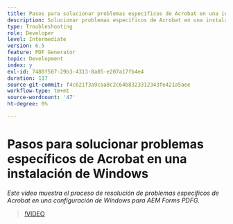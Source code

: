 ```yaml
---
title: Pasos para solucionar problemas específicos de Acrobat en una instalación de Windows
description: Solucionar problemas específicos de Acrobat en una instalación de Windows
type: Troubleshooting
role: Developer
level: Intermediate
version: 6.5
feature: PDF Generator
topic: Development
index: y
exl-id: 7480f507-29b3-4313-8a85-e207a17fb4e4
duration: 117
source-git-commit: f4c621f3a9caa8c2c64b8323312343fe421a5aee
workflow-type: tm+mt
source-wordcount: '47'
ht-degree: 0%

---
```


# Pasos para solucionar problemas específicos de Acrobat en una instalación de Windows

*Este vídeo muestra el proceso de resolución de problemas específicos de Acrobat en una configuración de Windows para AEM Forms PDFG.*

>[!VIDEO](https://video.tv.adobe.com/v/335480?quality=12&learn=on)
